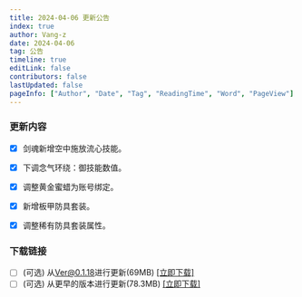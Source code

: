 ```yaml
---
title: 2024-04-06 更新公告
index: true
author: Vang-z
date: 2024-04-06
tag: 公告
timeline: true
editLink: false
contributors: false
lastUpdated: false
pageInfo: ["Author", "Date", "Tag", "ReadingTime", "Word", "PageView"]
---
```


### 更新内容
- [x] 剑魂新增空中施放<a>流心</a>技能。
- [x] 下调<a>念气环绕：御</a>技能数值。
- [x] 调整<a>黄金蜜蜡</a>为账号绑定。
- [x] 新增<a>板甲防具套装</a>。
- [x] 调整<a>稀有防具套装</a>属性。


### 下载链接
- [ ] <a>(可选)</a> 从<a>Ver@0.1.18</a>进行更新(69MB) [[立即下载]](http://124.221.23.198:5244/d/caomei%E5%A4%A9%E7%BF%BC%E4%BA%91%E7%9B%98%2Frfo%2Fclient%2F%E8%82%A5%E7%81%B5%E7%9A%84%E5%A5%87%E5%A6%99%E5%B9%BB%E6%83%B3_0.1.19_a_x64-setup.exe)
- [ ] <a>(可选)</a> 从<a>更早的版本</a>进行更新(78.3MB) [[立即下载]](http://124.221.23.198:5244/d/caomei%E5%A4%A9%E7%BF%BC%E4%BA%91%E7%9B%98%2Frfo%2Fclient%2F%E8%82%A5%E7%81%B5%E7%9A%84%E5%A5%87%E5%A6%99%E5%B9%BB%E6%83%B3_0.1.19_b_x64-setup.exe)
